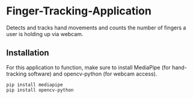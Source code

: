 # Finger-Tracking-Application
Detects and tracks hand movements and counts the number of fingers a user is holding up via webcam.


## Installation
For this application to function, make sure to install MediaPipe (for hand-tracking software) and opencv-python (for webcam access).
```
pip install mediapipe
pip install opencv-python
```
